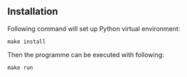 ## Installation

Following command will set up Python virtual environment:

`make install`

Then the programme can be executed with following:

`make run`

